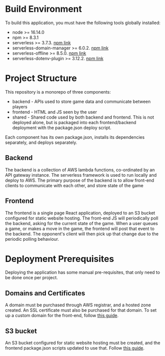 # Build Environment
To build this application, you must have the following tools globally installed:
- node >= 16.14.0
- npm >= 8.3.1
- serverless >= 3.7.3. [npm link](https://www.npmjs.com/package/serverless)
- serverless-domain-manager >= 6.0.2. [npm link](https://www.npmjs.com/package/serverless-domain-manager)
- serverless-offline >= 8.5.0. [npm link](https://www.npmjs.com/package/serverless-offline)
- serverless-dotenv-plugin >= 3.12.2. [npm link](https://www.npmjs.com/package/serverless-dotenv-plugin)

# Project Structure
This repository is a monorepo of three components:
- backend - APIs used to store game data and communicate between players
- frontend - HTML and JS seen by the user
- shared - Shared code used by both backend and frontend. This is not deployed alone, but is packaged into each frontend/backend deployment with the package.json deploy script.

Each component has its own package.json, installs its dependencies separately, and deploys separately.

## Backend
The backend is a collection of AWS lambda functions, co-ordinated by an API gateway instance. The serverless framework is used to run locally and deploy to AWS.
The primary purpose of the backend is to allow front-end clients to communicate with each other, and store state of the game

## Frontend
The frontend is a single page React application, deployed to an S3 bucket configured for static website hosting.
The front-end JS will periodically poll the backend, asking for the current state of the game.
When a user queues a game, or makes a move in the game, the frontend will post that event to the backend.
The opponent's client will then pick up that change due to the periodic polling behaviour.

# Deployment Prerequisites
Deploying the application has some manual pre-requisites, that only need to be done once per project.

## Domains and Certificates
A domain must be purchased through AWS registrar, and a hosted zone created. An SSL certificate must also be purchased for that domain.
To set up a custom domain for the front-end, follow [this guide](https://docs.aws.amazon.com/AmazonS3/latest/userguide/website-hosting-custom-domain-walkthrough.html).

## S3 bucket
An S3 bucket configured for static website hosting must be created, and the frontend package.json scripts updated to use that.
Follow [this guide](https://andela.com/insights/how-to-deploy-your-react-app-to-aws-s3/).
